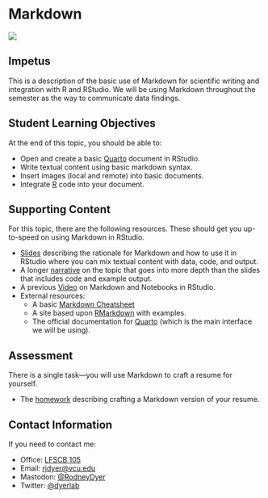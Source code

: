 # Markdown

![](https://live.staticflickr.com/65535/52296244254_3443324e58_o_d.png)

## Impetus

This is a description of the basic use of Markdown for scientific writing and integration with R and RStudio.  We will be using Markdown throughout the semester as the way to communicate data findings.

## Student Learning Objectives

At the end of this topic, you should be able to:

- Open and create a basic [Quarto](https://quarto.org) document in RStudio.
- Write textual content using basic markdown syntax.
- Insert images (local and remote) into basic documents.
- Integrate [R](https://cran.r-project.org) code into your document.

## Supporting Content

For this topic, there are the following resources.  These should get you up-to-speed on using Markdown in RStudio.  

- [Slides](https://dyerlabteaching.github.io/Markdown/slides.html) describing the rationale for Markdown and how to use it in RStudio where you can mix textual content with data, code, and output.  
- A longer [narrative](https://dyerlabteaching.github.io/Markdown/narrative.html) on the topic that goes into more depth than the slides that includes code and example output.
- A previous [Video](https://youtu.be/f50Hz92IyIQ) on Markdown and Notebooks in RStudio.
- External resources:  
  - A basic [Markdown Cheatsheet](https://www.markdownguide.org/cheat-sheet/)  
  - A site based upon [RMarkdown](https://rmarkdown.rstudio.com/) with examples.
  - The official documentation for [Quarto](https://quarto.org/docs/guide/) (which is the main interface we will be using).

## Assessment

There is a single task—you will use Markdown to craft a resume for yourself.  

- The [homework](https://dyerlabteaching.github.io/Markdown/homework.html) describing crafting a Markdown version of your resume.

## Contact Information

If you need to contact me:    
 - Office: [LFSCB 105](https://earth.google.com/web/@37.54467538,-77.45441434,71.5959702a,74.61344954d,35y,0.00006882h,0t,0r)  
 - Email: [rjdyer@vcu.edu](mailto://rjdyer@vcu.edu)  
 - Mastodon: [@RodneyDyer](https://me.dm/@RodneyDyer)  
 - Twitter: [@dyerlab](https://twitter.com/dyerlab/)  

